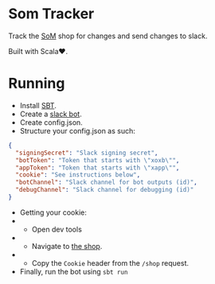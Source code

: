 # Som Tracker

Track the [SoM](https://github.com/hackclub/summer-of-making/) shop for changes and send changes to slack.

Built with Scala❤️.

# Running

- Install [SBT](https://www.scala-sbt.org/download/).
- Create a [slack bot](https://api.slack.com/apps/).
- Create config.json.
- Structure your config.json as such:
```json
{
  "signingSecret": "Slack signing secret",
  "botToken": "Token that starts with \"xoxb\"",
  "appToken": "Token that starts with \"xapp\"",
  "cookie": "See instructions below",
  "botChannel": "Slack channel for bot outputs (id)",
  "debugChannel": "Slack channel for debugging (id)"
}
```
- Getting your cookie:
- - Open dev tools
- - Navigate to [the shop](https://summer.hackclub.com/shop).
- - Copy the `Cookie` header from the `/shop` request.
- Finally, run the bot using `sbt run`